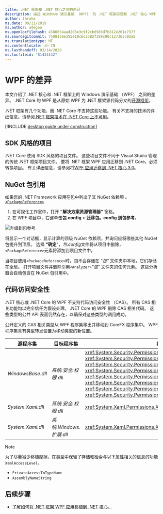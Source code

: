 ```yaml
---
title: .NET 框架和 .NET 核心之间的差异
description: 描述 Windows 演示基础 （WPF） 的 .NET 框架实现和 .NET 核心 WPF 之间的差异。 迁移应用时，应考虑这些不兼容因素。
author: thraka
ms.date: 09/21/2019
ms.author: adegeo
ms.openlocfilehash: 4386654aad205e3c9f2cbd986d7b812e261e737f
ms.sourcegitcommit: 7588136e355e10cbc2582f389c90c127363c02a5
ms.translationtype: MT
ms.contentlocale: zh-CN
ms.lasthandoff: 03/14/2020
ms.locfileid: "81433132"
---
```

# <a name="differences-in-wpf"></a>WPF 的差异

本文介绍了 .NET 核心和 .NET 框架上的 Windows 演示基础 （WPF） 之间的差异。 .NET Core 的 WPF 是从原始 WPF 为 .NET 框架源代码分叉的[开源框架](https://github.com/dotnet/wpf)。

.NET 框架有几个功能，而 .NET Core 不支持这些功能。 有关不支持的技术的详细信息，请参阅[.NET 框架技术在 .NET Core 上不可用](../../core/porting/net-framework-tech-unavailable.md)。

[!INCLUDE [desktop guide under construction](../../../includes/desktop-guide-preview-note.md)]

## <a name="sdk-style-projects"></a>SDK 风格的项目

.NET Core 使用 SDK 风格的项目文件。 这些项目文件不同于 Visual Studio 管理的传统 .NET 框架项目文件。 要将 .NET 框架 WPF 应用迁移到 .NET Core，必须转换项目。 有关详细信息，请参阅将[WPF 应用迁移到 .NET 核心 3.0](convert-project-from-net-framework.md)。

## <a name="nuget-package-references"></a>NuGet 包引用

如果您的 .NET Framework 应用在包中列出了其 NuGet 依赖项 *。* [`<PackageReference>`](/nuget/consume-packages/package-references-in-project-files)

1. 在可视化工作室中，打开 **"解决方案资源管理器"** 窗格。
1. 在 WPF 项目中，右键单击**包.config** > **迁移包。config 到包参考**。

![升级到包参考](media/differences-from-net-framework/package-reference-migration.png)

将显示一个对话框，显示计算的顶级 NuGet 依赖项，并询问应将哪些其他 NuGet 包提升到顶层。 选择 **"确定**"，*包.config*文件将从项目中删除，`<PackageReference>`元素将添加到项目文件中。

当项目使用`<PackageReference>`时，包不会存储在 *"包"* 文件夹中本地，它们存储在全局。 打开项目文件并删除引用`<Analyzer>`*"包"* 文件夹的任何元素。 这些分析器会自动包含在 NuGet 包引用中。

## <a name="code-access-security"></a>代码访问安全性

.NET 核心或 .NET Core 的 WPF 不支持代码访问安全性 （CAS）。 所有 CAS 相关功能均以完全信任为假设处理。 .NET Core 的 WPF 删除 CAS 相关代码。 这些类型的公共 API 表面仍然存在，以确保对这些类型的调用成功。

公开定义的 CAS 相关类型从 WPF 程序集移出并移动到 CoreFX 程序集中。 WPF 程序集具有类型转发设置为移动类型的新位置。

| 源程序集 | 目标程序集 | 类型                |
| --------------- | --------------- | ------------------- |
| *WindowsBase.dll* | *系统.安全.权限.dll* | <xref:System.Security.Permissions.MediaPermission> <br /> <xref:System.Security.Permissions.MediaPermissionAttribute> <br /> <xref:System.Security.Permissions.MediaPermissionAudio> <br /> <xref:System.Security.Permissions.MediaPermissionImage> <br /> <xref:System.Security.Permissions.MediaPermissionVideo> <br /> <xref:System.Security.Permissions.WebBrowserPermission> <br /> <xref:System.Security.Permissions.WebBrowserPermissionAttribute> <br /> <xref:System.Security.Permissions.WebBrowserPermissionLevel> |
| *System.Xaml.dll* | *系统.安全.权限.dll* | <xref:System.Xaml.Permissions.XamlLoadPermission> |
| *System.Xaml.dll* | *系统.Windows.扩展.dll*    | <xref:System.Xaml.Permissions.XamlAccessLevel><br/> |

> [!NOTE]
> 为了尽量减少移植摩擦，在类型中保留了存储和检索与以下属性相关的信息的功能`XamlAccessLevel`。
>
> - `PrivateAccessToTypeName`
> - `AssemblyNameString`

## <a name="next-steps"></a>后续步骤

- [了解如何将 .NET 框架 WPF 应用移植到 .NET 核心。](convert-project-from-net-framework.md)

